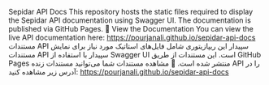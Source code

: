 Sepidar API Docs
This repository hosts the static files required to display the Sepidar API documentation using Swagger UI. The documentation is published via GitHub Pages.
🚀 View the Documentation
You can view the live API documentation here:
https://pourjanali.github.io/sepidar-api-docs
مستندات API سپیدار
این ریپازیتوری شامل فایل‌های استاتیک مورد نیاز برای نمایش مستندات API سپیدار با استفاده از Swagger UI است. این مستندات از طریق GitHub Pages منتشر شده است.
🚀 مشاهده مستندات
شما می‌توانید مستندات زنده API را در آدرس زیر مشاهده کنید:
https://pourjanali.github.io/sepidar-api-docs

